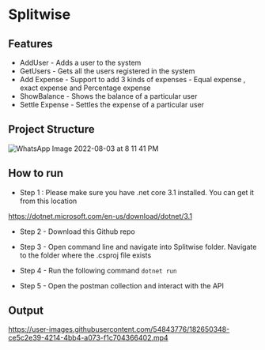 # Splitwise

## Features
- AddUser - Adds a user to the system
- GetUsers - Gets all the users registered in the system
- Add Expense - Support to add 3 kinds of expenses - Equal expense , exact expense and Percentage expense
- ShowBalance - Shows the balance of a particular user
- Settle Expense - Settles the expense of a particular user

## Project Structure

![WhatsApp Image 2022-08-03 at 8 11 41 PM](https://user-images.githubusercontent.com/54843776/182651401-f5ea74f9-110b-47d8-b68c-a1545d22099d.jpeg)

## How to run
- Step 1 : Please make sure you have .net core 3.1 installed. You can get it from this location

https://dotnet.microsoft.com/en-us/download/dotnet/3.1

- Step 2 - Download this Github repo
- Step 3 - Open command line and navigate into Splitwise folder. Navigate to the folder where the .csproj file exists
- Step 4 - Run the following command 
  `dotnet run`

- Step 5 - Open the postman collection and interact with the API

## Output

https://user-images.githubusercontent.com/54843776/182650348-ce5c2e39-4214-4bb4-a073-f1c704366402.mp4


